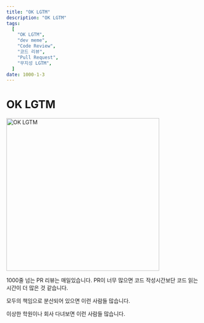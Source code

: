```yaml
---
title: "OK LGTM"
description: "OK LGTM"
tags:
  [
    "OK LGTM",
    "dev meme",
    "Code Review",
    "코드 리뷰",
    "Pull Request",
    "무지성 LGTM",
  ]
date: 1000-1-3
---
```


# OK LGTM

<p className="center">
<img src="https://user-images.githubusercontent.com/84452145/223464994-cadefd60-86f2-426a-911e-cc9d7ee12a9e.png" width="400px" alt="OK LGTM"></img>
</p>

1000줄 넘는 PR 리뷰는 매일있습니다. PR이 너무 많으면 코드 작성시간보단 코드 읽는 시간이 더 많은 것 같습니다.

모두의 책임으로 분산되어 있으면 이런 사람들 많습니다.

이상한 학원이나 회사 다녀보면 이런 사람들 많습니다.
